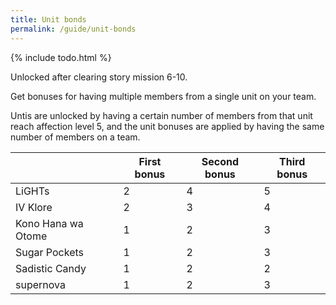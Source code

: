 ```yaml
---
title: Unit bonds
permalink: /guide/unit-bonds
---
```


{% include todo.html %}

Unlocked after clearing story mission 6-10.

Get bonuses for having multiple members from a single unit on your team.

Untis are unlocked by having a certain number of members from that unit reach
affection level 5, and the unit bonuses are applied by having the same number of
members on a team.

|                    | First bonus | Second bonus | Third bonus |
|--------------------|-------------|--------------|-------------|
| LiGHTs             | 2           | 4            | 5           |
| IV Klore           | 2           | 3            | 4           |
| Kono Hana wa Otome | 1           | 2            | 3           |
| Sugar Pockets      | 1           | 2            | 3           |
| Sadistic Candy     | 1           | 2            | 2           |
| supernova          | 1           | 2            | 3           |
